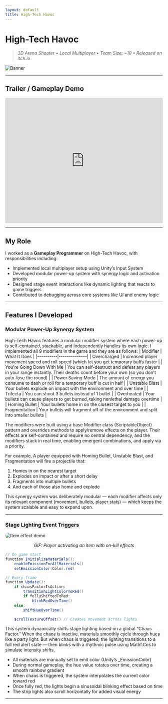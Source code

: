 ```yaml
---
layout: default
title: High-Tech Havoc
---
```


# High-Tech Havoc

> *3D Arena Shooter • Local Multiplayer • Team Size: ~10 • Released on itch.io*

![Banner](https://img.itch.zone/aW1nLzE2MDMxMjg1LnBuZw==/original/%2B60ABF.png)

---

## Trailer / Gameplay Demo

<iframe width="100%" height="400" src="https://www.youtube.com/embed/IQU4GTxazKo" frameborder="0" allowfullscreen></iframe>

---

## My Role

I worked as a **Gameplay Programmer** on High-Tech Havoc, with responsibilities including:

- Implemented local multiplayer setup using Unity’s Input System
- Developed modular power-up system with synergy logic and activation priority
- Designed stage event interactions like dynamic lighting that reacts to game triggers
- Contributed to debugging across core systems like UI and enemy logic

---

## Features I Developed

### Modular Power-Up Synergy System

High-Tech Havoc features a modular modifier system where each power-up is self-contained, stackable, and independently handles its own logic. I implemented all 9 modifiers in the game and they are as follows:
| Modifier | What It Does |
|----------|--------------|
| Overcharged | Increased player movement speed and roll speed (which let you get temporary buffs faster |
| You're Going Down With Me | You can self-destruct and defeat any players in your range instantly. Their deaths count before your own (so you don't auto-lose the round) |
| Power Saving Mode | The amount of energy you consume to dash or roll for a temporary buff is cut in half |
| Unstable Blast | Your bullets explode on impact with the environment and over time |
| Trifecta | You can shoot 3 bullets instead of 1 bullet |
| Overheated | Your bullets can cause players to get burned, taking nonlethal damage overtime |
| Homing Bullet | Your bullets home in on the closest target to you |
| Fragmentation | Your bullets will fragment off of the environment and split into smaller bullets |

The modifiers were built using a base Modifier class (ScriptableObject) pattern and overrides methods to apply/remove effects on the player. Their effects are self-contained and require no central dependency, and the modifiers stack in real time, enabling emergent combinations, and apply via a priority.

For example, A player equipped with Homing Bullet, Unstable Blast, and Fragmentation will fire a projectile that:

1. Homes in on the nearest target
2. Explodes on impact or after a short delay
3. Fragments into multiple bullets
4. And each of those also home and explode

This synergy system was deliberately modular — each modifier affects only its relevant component (movement, bullets, player stats) — which keeps the system scalable and easy to expand upon.

---

### Stage Lighting Event Triggers

<img src="assets/echoes-of-continuity/item-effect.gif" alt="Item effect demo" style="max-width: 100%; border-radius: 8px;">
<p style="text-align: center;"><em>GIF: Player activating an item with on-kill effects</em></p>

```csharp
// On game start
function InitializeMaterials():
    enableEmissionForAllMaterials()
    setEmissionColor(Color.red)

// Every frame
function Update():
    if chaosFactorIsActive:
        transitionLightColorToRed()
        if fullyShiftedToRed:
            blinkRedOverTime()
    else:
        shiftHueOverTime()

    scrollTextureOffset() // Creates movement across lights
```

This system dynamically shifts stage lighting based on a global “Chaos Factor.” When the chaos is inactive, materials smoothly cycle through hues like a party light. But when chaos is triggered, the lighting transitions to a full red alert state — then blinks with a rhythmic pulse using Mathf.Cos to simulate intensity shifts.

- All materials are manually set to emit color (Unity’s _EmissionColor)
- During normal gameplay, the hue value rotates over time, creating a smooth rainbow gradient
- When chaos is triggered, the system interpolates the current color toward red
- Once fully red, the lights begin a sinusoidal blinking effect based on time
- The strip lights also scroll horizontally for added visual energy

---
